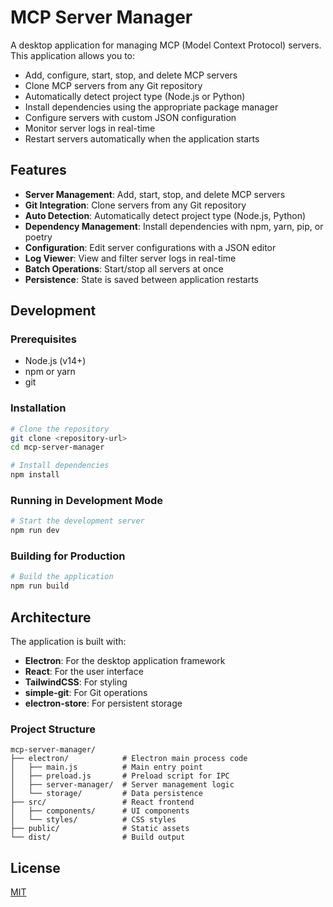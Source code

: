 # MCP Server Manager

A desktop application for managing MCP (Model Context Protocol) servers. This application allows you to:

- Add, configure, start, stop, and delete MCP servers
- Clone MCP servers from any Git repository
- Automatically detect project type (Node.js or Python)
- Install dependencies using the appropriate package manager
- Configure servers with custom JSON configuration
- Monitor server logs in real-time
- Restart servers automatically when the application starts

## Features

- **Server Management**: Add, start, stop, and delete MCP servers
- **Git Integration**: Clone servers from any Git repository
- **Auto Detection**: Automatically detect project type (Node.js, Python)
- **Dependency Management**: Install dependencies with npm, yarn, pip, or poetry
- **Configuration**: Edit server configurations with a JSON editor
- **Log Viewer**: View and filter server logs in real-time
- **Batch Operations**: Start/stop all servers at once
- **Persistence**: State is saved between application restarts

## Development

### Prerequisites

- Node.js (v14+)
- npm or yarn
- git

### Installation

```bash
# Clone the repository
git clone <repository-url>
cd mcp-server-manager

# Install dependencies
npm install
```

### Running in Development Mode

```bash
# Start the development server
npm run dev
```

### Building for Production

```bash
# Build the application
npm run build
```

## Architecture

The application is built with:

- **Electron**: For the desktop application framework
- **React**: For the user interface
- **TailwindCSS**: For styling
- **simple-git**: For Git operations
- **electron-store**: For persistent storage

### Project Structure

```
mcp-server-manager/
├── electron/            # Electron main process code
│   ├── main.js          # Main entry point
│   ├── preload.js       # Preload script for IPC
│   ├── server-manager/  # Server management logic
│   └── storage/         # Data persistence
├── src/                 # React frontend
│   ├── components/      # UI components
│   └── styles/          # CSS styles
├── public/              # Static assets
└── dist/                # Build output
```

## License

[MIT](LICENSE)